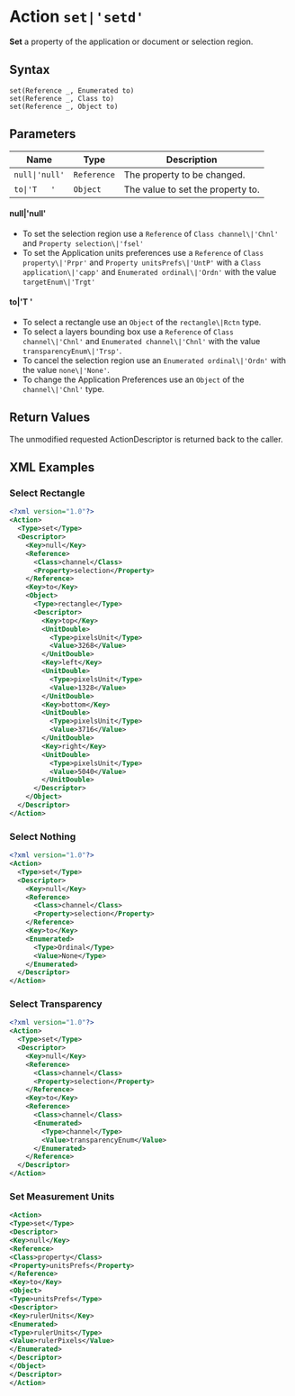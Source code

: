 # Action `set|'setd'`

**Set** a property of the application or document or selection region.
## Syntax

```
set(Reference _, Enumerated to)
set(Reference _, Class to)
set(Reference _, Object to)
```

## Parameters

| Name | Type | Description
| --- | --- | --- |
`null\|'null'` | `Reference` | The property to be changed.
`to\|'T   '` | `Object` | The value to set the property to.  

#### null|'null'
* To set the selection region use a `Reference` of `Class channel\|'Chnl'` and `Property selection\|'fsel'`
* To set the Application units preferences use a `Reference` of `Class property\|'Prpr'` and `Property unitsPrefs\|'UntP'` with a `Class application\|'capp'` and `Enumerated ordinal\|'Ordn'` with the value `targetEnum\|'Trgt'`

#### to|'T   '
* To select a rectangle use an `Object` of the `rectangle\|Rctn` type.
* To select a layers bounding box use a `Reference` of `Class channel\|'Chnl'` and `Enumerated channel\|'Chnl'` with the value `transparencyEnum\|'Trsp'`.
* To cancel the selection region use an `Enumerated ordinal\|'Ordn'` with the value `none\|'None'`.
* To change the Application Preferences use an `Object` of the `channel\|'Chnl'` type.



## Return Values

The unmodified requested ActionDescriptor is returned back to the caller.

## XML Examples
### Select Rectangle
```xml
<?xml version="1.0"?>
<Action>
  <Type>set</Type>
  <Descriptor>
    <Key>null</Key>
    <Reference>
      <Class>channel</Class>
      <Property>selection</Property>
    </Reference>
    <Key>to</Key>
    <Object>
      <Type>rectangle</Type>
      <Descriptor>
        <Key>top</Key>
        <UnitDouble>
          <Type>pixelsUnit</Type>
          <Value>3268</Value>
        </UnitDouble>
        <Key>left</Key>
        <UnitDouble>
          <Type>pixelsUnit</Type>
          <Value>1328</Value>
        </UnitDouble>
        <Key>bottom</Key>
        <UnitDouble>
          <Type>pixelsUnit</Type>
          <Value>3716</Value>
        </UnitDouble>
        <Key>right</Key>
        <UnitDouble>
          <Type>pixelsUnit</Type>
          <Value>5040</Value>
        </UnitDouble>
      </Descriptor>
    </Object>
  </Descriptor>
</Action>
```
### Select Nothing
```xml
<?xml version="1.0"?>
<Action>
  <Type>set</Type>
  <Descriptor>
    <Key>null</Key>
    <Reference>
      <Class>channel</Class>
      <Property>selection</Property>
    </Reference>
    <Key>to</Key>
    <Enumerated>
      <Type>Ordinal</Type>
      <Value>None</Type>
    </Enumerated>
  </Descriptor>
</Action>
```
### Select Transparency
```xml
<?xml version="1.0"?>
<Action>
  <Type>set</Type>
  <Descriptor>
    <Key>null</Key>
    <Reference>
      <Class>channel</Class>
      <Property>selection</Property>
    </Reference>
    <Key>to</Key>
    <Reference>
      <Class>channel</Class>
      <Enumerated>
        <Type>channel</Type>
      	<Value>transparencyEnum</Value>
      </Enumerated>
    </Reference>
  </Descriptor>
</Action>
```
### Set Measurement Units
```xml
<Action>
<Type>set</Type>
<Descriptor>
<Key>null</Key>
<Reference>
<Class>property</Class>
<Property>unitsPrefs</Property>
</Reference>
<Key>to</Key>
<Object>
<Type>unitsPrefs</Type>
<Descriptor>
<Key>rulerUnits</Key>
<Enumerated>
<Type>rulerUnits</Type>
<Value>rulerPixels</Value>
</Enumerated>
</Descriptor>
</Object>
</Descriptor>
</Action>
```